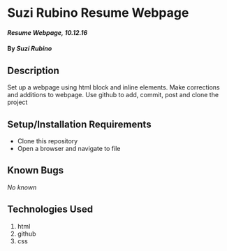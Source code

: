 # Suzi Rubino Resume Webpage

#### _Resume Webpage, 10.12.16_

#### By _**Suzi Rubino**_

## Description

Set up a webpage using html block and inline elements. Make corrections and additions to webpage. Use github to add, commit, post and clone the project

## Setup/Installation Requirements

* Clone this repository
* Open a browser and navigate to file


## Known Bugs

_No known_


## Technologies Used

1. html
2. github
3. css
